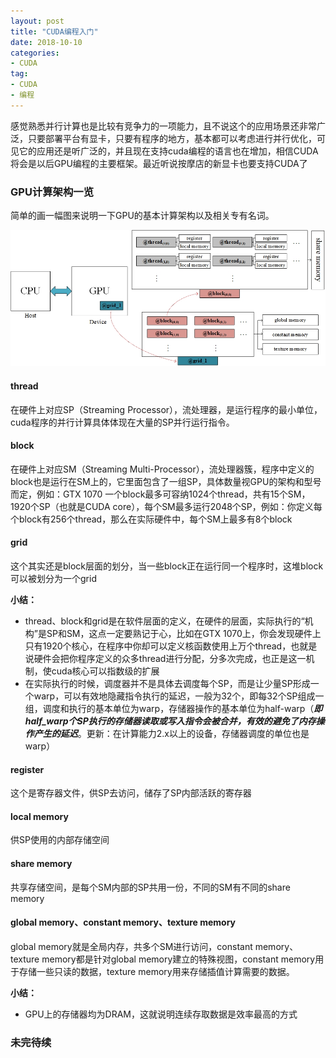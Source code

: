 ```yaml
---
layout: post
title: "CUDA编程入门"
date: 2018-10-10
categories:
- CUDA
tag:
- CUDA
- 编程
---
```

感觉熟悉并行计算也是比较有竞争力的一项能力，且不说这个的应用场景还非常广泛，只要部署平台有显卡，只要有程序的地方，基本都可以考虑进行并行优化，可见它的应用还是听广泛的，并且现在支持cuda编程的语言也在增加，相信CUDA将会是以后GPU编程的主要框架。最近听说按摩店的新显卡也要支持CUDA了


### GPU计算架构一览

简单的画一幅图来说明一下GPU的基本计算架构以及相关专有名词。

<img src="/assets/images/posts/cuda/cuda.jpg"> 

#### thread

在硬件上对应SP（Streaming Processor），流处理器，是运行程序的最小单位，cuda程序的并行计算具体体现在大量的SP并行运行指令。

#### block

在硬件上对应SM（Streaming Multi-Processor），流处理器簇，程序中定义的block也是运行在SM上的，它里面包含了一组SP，具体数量视GPU的架构和型号而定，例如：GTX 1070 一个block最多可容纳1024个thread，共有15个SM，1920个SP（也就是CUDA core），每个SM最多运行2048个SP，例如：你定义每个block有256个thread，那么在实际硬件中，每个SM上最多有8个block

#### grid

这个其实还是block层面的划分，当一些block正在运行同一个程序时，这堆block可以被划分为一个grid

**小结：**
- thread、block和grid是在软件层面的定义，在硬件的层面，实际执行的“机构”是SP和SM，这点一定要熟记于心，比如在GTX 1070上，你会发现硬件上只有1920个核心，在程序中你却可以定义核函数使用上万个thread，也就是说硬件会把你程序定义的众多thread进行分配，分多次完成，也正是这一机制，使cuda核心可以指数级的扩展
- 在实际执行的时候，调度器并不是具体去调度每个SP，而是让少量SP形成一个warp，可以有效地隐藏指令执行的延迟，一般为32个，即每32个SP组成一组，调度和执行的基本单位为warp，存储器操作的基本单位为half-warp（***即half_warp个SP执行的存储器读取或写入指令会被合并，有效的避免了内存操作产生的延迟***。更新：在计算能力2.x以上的设备，存储器调度的单位也是warp）

#### register

这个是寄存器文件，供SP去访问，储存了SP内部活跃的寄存器

#### local memory

供SP使用的内部存储空间

#### share memory

共享存储空间，是每个SM内部的SP共用一份，不同的SM有不同的share memory

#### global memory、constant memory、texture memory

global memory就是全局内存，共多个SM进行访问，constant memory、texture memory都是针对global memory建立的特殊视图，constant memory用于存储一些只读的数据，texture memory用来存储插值计算需要的数据。

**小结：**
- GPU上的存储器均为DRAM，这就说明连续存取数据是效率最高的方式

### 未完待续
